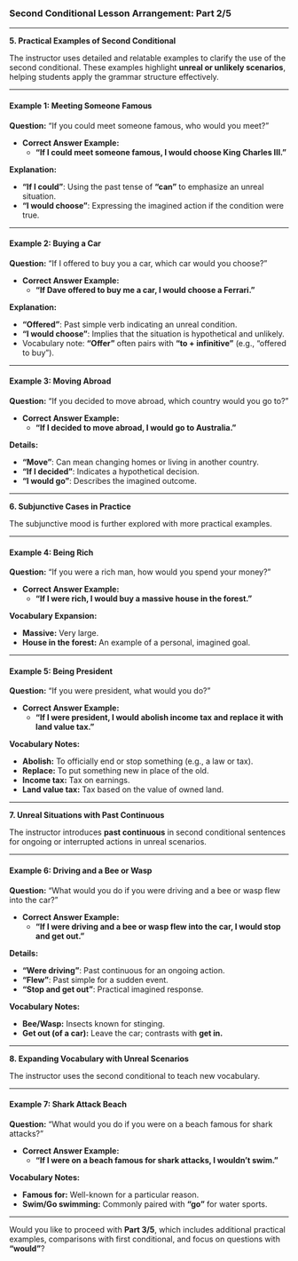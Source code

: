 ### Second Conditional Lesson Arrangement: Part 2/5

---

**5. Practical Examples of Second Conditional**

The instructor uses detailed and relatable examples to clarify the use of the second conditional. These examples highlight **unreal or unlikely scenarios**, helping students apply the grammar structure effectively.

---

#### **Example 1: Meeting Someone Famous**

**Question:** “If you could meet someone famous, who would you meet?”

- **Correct Answer Example:**
    - **“If I could meet someone famous, I would choose King Charles III.”**

**Explanation:**

- **“If I could”**: Using the past tense of **“can”** to emphasize an unreal situation.
- **“I would choose”**: Expressing the imagined action if the condition were true.

---

#### **Example 2: Buying a Car**

**Question:** “If I offered to buy you a car, which car would you choose?”

- **Correct Answer Example:**
    - **“If Dave offered to buy me a car, I would choose a Ferrari.”**

**Explanation:**

- **“Offered”**: Past simple verb indicating an unreal condition.
- **“I would choose”**: Implies that the situation is hypothetical and unlikely.
- Vocabulary note: **“Offer”** often pairs with **“to + infinitive”** (e.g., “offered to buy”).

---

#### **Example 3: Moving Abroad**

**Question:** “If you decided to move abroad, which country would you go to?”

- **Correct Answer Example:**
    - **“If I decided to move abroad, I would go to Australia.”**

**Details:**

- **“Move”**: Can mean changing homes or living in another country.
- **“If I decided”**: Indicates a hypothetical decision.
- **“I would go”**: Describes the imagined outcome.

---

**6. Subjunctive Cases in Practice**

The subjunctive mood is further explored with more practical examples.

---

#### **Example 4: Being Rich**

**Question:** “If you were a rich man, how would you spend your money?”

- **Correct Answer Example:**
    - **“If I were rich, I would buy a massive house in the forest.”**

**Vocabulary Expansion:**

- **Massive:** Very large.
- **House in the forest:** An example of a personal, imagined goal.

---

#### **Example 5: Being President**

**Question:** “If you were president, what would you do?”

- **Correct Answer Example:**
    - **“If I were president, I would abolish income tax and replace it with land value tax.”**

**Vocabulary Notes:**

- **Abolish:** To officially end or stop something (e.g., a law or tax).
- **Replace:** To put something new in place of the old.
- **Income tax:** Tax on earnings.
- **Land value tax:** Tax based on the value of owned land.

---

**7. Unreal Situations with Past Continuous**

The instructor introduces **past continuous** in second conditional sentences for ongoing or interrupted actions in unreal scenarios.

---

#### **Example 6: Driving and a Bee or Wasp**

**Question:** “What would you do if you were driving and a bee or wasp flew into the car?”

- **Correct Answer Example:**
    - **“If I were driving and a bee or wasp flew into the car, I would stop and get out.”**

**Details:**

- **“Were driving”**: Past continuous for an ongoing action.
- **“Flew”**: Past simple for a sudden event.
- **“Stop and get out”**: Practical imagined response.

**Vocabulary Notes:**

- **Bee/Wasp:** Insects known for stinging.
- **Get out (of a car):** Leave the car; contrasts with **get in.**

---

**8. Expanding Vocabulary with Unreal Scenarios**

The instructor uses the second conditional to teach new vocabulary.

---

#### **Example 7: Shark Attack Beach**

**Question:** “What would you do if you were on a beach famous for shark attacks?”

- **Correct Answer Example:**
    - **“If I were on a beach famous for shark attacks, I wouldn’t swim.”**

**Vocabulary Notes:**

- **Famous for:** Well-known for a particular reason.
- **Swim/Go swimming:** Commonly paired with **“go”** for water sports.

---

Would you like to proceed with **Part 3/5**, which includes additional practical examples, comparisons with first conditional, and focus on questions with **“would”**?